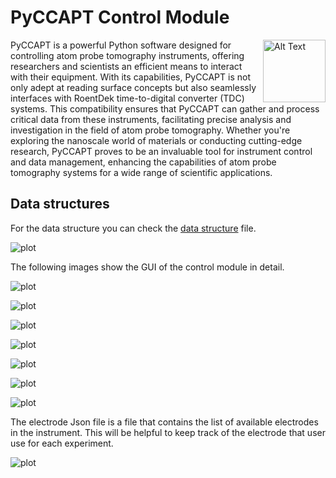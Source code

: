 # PyCCAPT Control Module

<img align="right" src="https://github.com/mmonajem/pyccapt/blob/main/pyccapt/files/logo2.png" alt="Alt Text" width="100" height="100">

PyCCAPT is a powerful Python software designed for controlling atom probe tomography instruments, offering researchers
and scientists an efficient means to interact with their equipment. With its capabilities, PyCCAPT is not only
adept at reading surface concepts but also seamlessly interfaces with RoentDek time-to-digital converter (TDC) systems.
This compatibility ensures that PyCCAPT can gather and process critical data from these instruments,
facilitating precise analysis and investigation in the field of atom probe tomography. Whether you're exploring the
nanoscale world of materials or conducting cutting-edge research, PyCCAPT proves to be an invaluable tool for instrument
control and data management, enhancing the capabilities of atom probe tomography systems for a wide range of scientific
applications.

## Data structures

For the data structure you can check the [data structure](DATA_STRUCTURE.md) file.

![plot](https://github.com/mmonajem/pyccapt/blob/main/pyccapt/files/readme_images/main_gui.png)

The following images show the GUI of the control module in detail.

![plot](https://github.com/mmonajem/pyccapt/blob/main/pyccapt/files/readme_images/gates_gui.png)

![plot](https://github.com/mmonajem/pyccapt/blob/main/pyccapt/files/readme_images/pumps_gui.png)

![plot](https://github.com/mmonajem/pyccapt/blob/main/pyccapt/files/readme_images/cameras_gui.png)

![plot](https://github.com/mmonajem/pyccapt/blob/main/pyccapt/files/readme_images/laser_gui.png)

![plot](https://github.com/mmonajem/pyccapt/blob/main/pyccapt/files/readme_images/stage_gui.png)

![plot](https://github.com/mmonajem/pyccapt/blob/main/pyccapt/files/readme_images/visualization_gui.png)

![plot](https://github.com/mmonajem/pyccapt/blob/main/pyccapt/files/readme_images/baking_gui.png)



The electrode Json file is a file that contains the list of available electrodes in the instrument.
This will be helpful to keep track of the electrode that user use for each experiment.

![plot](https://github.com/mmonajem/pyccapt/blob/main/pyccapt/files/readme_images/json.png)



